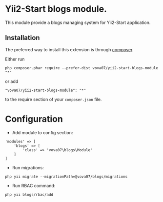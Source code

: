 Yii2-Start blogs module.
========================
This module provide a blogs managing system for Yii2-Start application.

Installation
------------

The preferred way to install this extension is through [composer](http://getcomposer.org/download/).

Either run

```
php composer.phar require --prefer-dist vova07/yii2-start-blogs-module "*"
```

or add

```
"vova07/yii2-start-blogs-module": "*"
```

to the require section of your `composer.json` file.

Configuration
=============

- Add module to config section:

```
'modules' => [
    'blogs' => [
        'class' => 'vova07\blogs\Module'
    ]
]
```

- Run migrations:

```
php yii migrate --migrationPath=@vova07/blogs/migrations
```

- Run RBAC command:

```
php yii blogs/rbac/add
```

